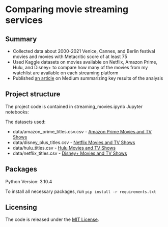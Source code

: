 # Comparing movie streaming services

## Summary
* Collected data about 2000-2021 Venice, Cannes, and Berlin festival movies and movies with Metacritic score of at least 75
* Used Kaggle datasets on movies available on Netflix, Amazon Prime, Hulu, and Disney+ to compare how many of the movies from  my watchlist are available on each streaming platform
* Published [an article](https://medium.com/@oleksii.sydorchuk/how-i-tried-and-failed-to-choose-a-movie-streaming-platform-using-data-79e56508f196) on Medium summarizing key results of the analysis

## Project structure
The project code is contained in streaming_movies.ipynb Jupyter notebooks:

The datasets used:
* data/amazon_prime_titles.csv.csv - [Amazon Prime Movies and TV Shows](https://www.kaggle.com/datasets/shivamb/amazon-prime-movies-and-tv-shows)
* data/disney_plus_titles.csv - [Netflix Movies and TV Shows](https://www.kaggle.com/datasets/shivamb/netflix-shows)
* data/hulu_titles.csv - [Hulu Movies and TV Shows](https://www.kaggle.com/datasets/shivamb/hulu-movies-and-tv-shows)
* data/netflix_titles.csv - [Disney+ Movies and TV Shows](https://www.kaggle.com/datasets/shivamb/disney-movies-and-tv-shows)

## Packages
Python Version: 3.10.4

To install all necessary packages, run `pip install -r requirements.txt`

## Licensing
The code is released under the [MIT License](https://github.com/osydorchuk89/movie_box_office/blob/main/LICENSE).
